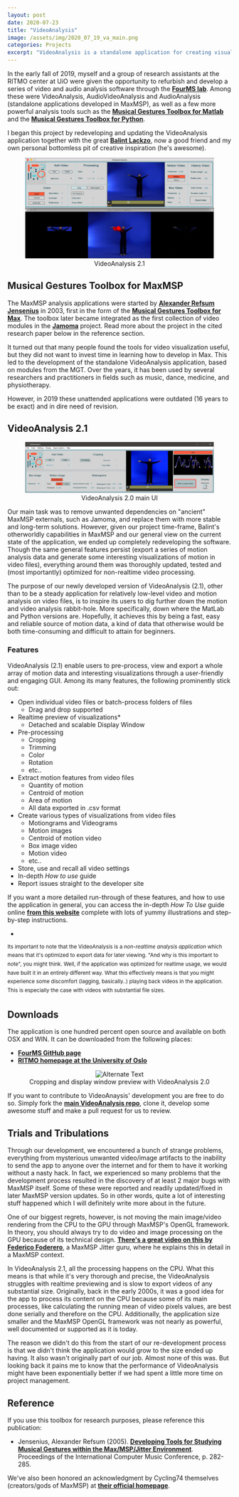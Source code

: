 ```yaml
---
layout: post
date: 2020-07-23
title: "VideoAnalysis"
image: /assets/img/2020_07_19_va_main.png
categories: Projects
excerpt: "VideoAnalysis is a standalone application for creating visualizations and extracting motion features from video files, developed by myself and Balint Laczko in collaboration with RITMO (Center for Interdisciplinary Studies in Rhythm, Time and Motion) and the FourMS lab at the University of Oslo."
---
```


In the early fall of 2019, myself and a group of research assistants at the RITMO center at UiO were given the opportunity to refurbish and develop a series of video and audio analysis software through the [**FourMS lab**](https://www.uio.no/ritmo/english/research/labs/fourms/). Among these were VideoAnalysis, AudioVideoAnalysis and AudioAnalysis (standalone applications developed in MaxMSP), as well as a few more powerful analysis tools such as the [**Musical Gestures Toolbox for Matlab**](https://github.com/fourMs/MGT-matlab/) and the [**Musical Gestures Toolbox for Python**](https://github.com/fourMs/MGT-python).

I began this project by redeveloping and updating the VideoAnalysis application together with the great [**Balint Lackzo**](https://github.com/balintlaczko), now a good friend and my own personal bottomless pit of creative inspiration (he's awesome).

<figure align="middle">
   <img src="/assets/img/2020_07_19_va_main.png" alt="Alternate Text"
   title="VideoAnalysis 2.1" width="647" height="226" />
   <figcaption align="middle">VideoAnalysis 2.1</figcaption>
</figure>

## Musical Gestures Toolbox for MaxMSP
The MaxMSP analysis applications were started by [**Alexander Refsum Jensenius**](http://people.uio.no/alexanje) in 2003, first in the form of the [**Musical Gestures Toolbox for Max**](https://www.uio.no/ritmo/english/research/labs/fourms/downloads/software/musicalgesturestoolbox/mgt-max/). The toolbox later became integrated as the first collection of video modules in the [**Jamoma**](http://www.jamoma.org) project. Read more about the project in the cited research paper below in the reference section.

It turned out that many people found the tools for video visualization useful, but they did not want to invest time in learning how to develop in Max. This led to the development of the standalone VideoAnalysis application, based on modules from the MGT. Over the years, it has been used by several researchers and practitioners in fields such as music, dance, medicine, and physiotherapy.

However, in 2019 these unattended applications were outdated (16 years to be exact) and in dire need of revision.

## VideoAnalysis 2.1
<figure align="middle">
   <img src="/assets/img/2020_07_19_va_ui1.png" alt="Alternate Text"
   title="VideoAnalysis 2.1" width="auto" height="auto" />
   <figcaption align="middle">VideoAnalysis 2.0 main UI</figcaption>
</figure>

Our main task was to remove unwanted dependencies on "ancient" MaxMSP externals, such as Jamoma, and replace them with more stable and long-term solutions. However, given our project time-frame, Balint's otherworldly capabilities in MaxMSP and our general view on the current state of the application, we ended up completely redeveloping the software. Though the same general features persist (export a series of motion analysis data and generate some interesting visualizations of motion in video files), everything around them was thoroughly updated, tested and (most importantly) optimized for non-realtime video processing.  

The purpose of our newly developed version of VideoAnalysis (2.1), other than to be a steady application for relatively low-level video and motion analysis on video files, is to inspire its users to dig further down the motion and video analysis rabbit-hole. More specifically, down where the MatLab and Python versions are. Hopefully, it achieves this by being a fast, easy and reliable source of motion data, a kind of data that otherwise would be both time-consuming and difficult to attain for beginners.

### Features
 VideoAnalysis (2.1) enable users to pre-process, view and export a whole array of motion data and interesting visualizations through a user-friendly and engaging GUI. Among its many features, the following prominently stick out:

* Open individual video files or batch-process folders of files
  * Drag and drop supported
* Realtime preview of visualizations*
  * Detached and scalable Display Window
* Pre-processing
  * Cropping
  * Trimming
  * Color
  * Rotation
  * etc..
* Extract motion features from video files
  * Quantity of motion
  * Centroid of motion
  * Area of motion
  * All data exported in .csv format
* Create various types of visualizations from video files
  * Motiongrams and Videograms
  * Motion images
  * Centroid of motion video
  * Box image video
  * Motion video
  * etc..
* Store, use and recall all video settings
* In-depth *How to use* guide
* Report issues straight to the developer site

If you want a more detailed run-through of these features, and how to use the application in general, you can access the in-depth *How To Use* guide online [**from this website**](https://github.com/fourMs/VideoAnalysis/wiki) complete with lots of yummy illustrations and step-by-step instructions.

*
<sup>Its important to note that the VideoAnalysis is a *non-realtime analysis application* which means that it's optimized to export data for later viewing. "And why is this important to note", you might think. Well, if the application was optimized for realtime usage, we would have built it in an entirely different way. What this effectively means is that you might experience some discomfort (lagging, basically..) playing back videos in the application. This is especially the case with videos with substantial file sizes.</sup>

## Downloads
The application is one hundred percent open source and available on both OSX and WIN. It can be downloaded from the following places:
* [**FourMS GitHub page**](https://github.com/fourMs/VideoAnalysis/releases)
* [**RITMO homepage at the University of Oslo**](https://www.uio.no/ritmo/english/research/labs/fourms/downloads/software/VideoAnalysis/)

<figure align="middle">
   <img src="/assets/img/2020_07_19_va_cropping.gif" alt="Alternate Text"
   title="VideoAnalysis 2.1" width="647" height="226" />
   <figcaption align="middle">Cropping and display window preview with VideoAnalysis 2.0</figcaption>
</figure>

If you want to contribute to VideoAnaysis' development you are free to do so. Simply fork the [**main VideoAnalysis repo**](https://github.com/fourMs/VideoAnalysis), clone it, develop some awesome stuff and make a pull request for us to review.

## Trials and Tribulations

Through our development, we encountered a bunch of strange problems, everything from mysterious unwanted video/image artifacts to the inability to send the app to anyone over the internet and for them to have it working without a nasty hack. In fact, we experienced so many problems that the development process resulted in the discovery of at least 2 major bugs with MaxMSP itself. Some of these were reported and readily updated/fixed in later MaxMSP version updates. So in other words, quite a lot of interesting stuff happened which I will definitely write more about in the future.

One of our biggest regrets, however, is not moving the main image/video rendering from the CPU to the GPU through MaxMSP's OpenGL framework. In theory, you should always try to do video and image processing on the GPU because of its technical design. [**There's a great video on this by Federico Foderero**](https://www.youtube.com/watch?v=V3_p9R7YG-g), a MaxMSP Jitter guru, where he explains this in detail in a MaxMSP context.

In VideoAnalysis 2.1, all the processing happens on the CPU. What this means is that while it's very thorough and precise, the VideoAnalysis struggles with realtime previewing and is slow to export videos of any substantial size. Originally, back in the early 2000s, it was a good idea for the app to process its content on the CPU because some of its main processes, like calculating the running mean of video pixels values, are best done serially and therefore on the CPU. Additionally, the application size smaller and the MaxMSP OpenGL framework was not nearly as powerful, well documented or supported as it is today.

The reason we didn't do this from the start of our re-development process is that we didn't think the application would grow to the size ended up having. It also wasn't originally part of our job. Almost none of this was. But looking back it pains me to know that the performance of VideoAnalysis might have been exponentially better if we had spent a little more time on project management.

## Reference

If you use this toolbox for research purposes, please reference this publication:

- Jensenius, Alexander Refsum (2005). [**Developing Tools for Studying Musical Gestures within the Max/MSP/Jitter Environment**](https://www.duo.uio.no/handle/10852/26907). Proceedings of the International Computer Music Conference, p. 282-285.

We've also been honored an acknowledgment by Cycling74 themselves (creators/gods of MaxMSP) at [**their official homepage**](https://cycling74.com/projects/video-analysis).
